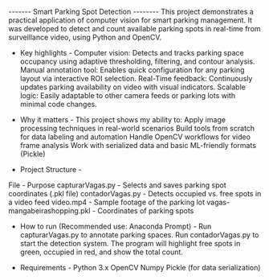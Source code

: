 ------- Smart Parking Spot Detection --------
This project demonstrates a practical application of computer vision for smart parking management. 
It was developed to detect and count available parking spots in real-time from surveillance video, using Python and OpenCV.

- Key highlights -
Computer vision: Detects and tracks parking space occupancy using adaptive thresholding, filtering, and contour analysis.
Manual annotation tool: Enables quick configuration for any parking layout via interactive ROI selection.
Real-Time feedback: Continuously updates parking availability on video with visual indicators.
Scalable logic: Easily adaptable to other camera feeds or parking lots with minimal code changes.

- Why it matters -
This project shows my ability to:
Apply image processing techniques in real-world scenarios
Build tools from scratch for data labeling and automation
Handle OpenCV workflows for video frame analysis
Work with serialized data and basic ML-friendly formats (Pickle)

- Project Structure -

File	-  Purpose
capturarVagas.py	- Selects and saves parking spot coordinates (.pkl file)
contadorVagas.py	- Detects occupied vs. free spots in a video feed
video.mp4 - 	Sample footage of the parking lot
vagas-mangabeirashopping.pkl -	Coordinates of parking spots

- How to run (Recommended use: Anaconda Prompt) -
Run capturarVagas.py to annotate parking spaces.
Run contadorVagas.py to start the detection system.
The program will highlight free spots in green, occupied in red, and show the total count.

- Requirements -
Python 3.x
OpenCV
Numpy
Pickle (for data serialization)
